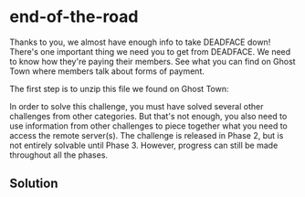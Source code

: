 # end-of-the-road

Thanks to you, we almost have enough info to take DEADFACE down! There's one important thing we need you to get from DEADFACE. 
We need to know how they're paying their members. 
See what you can find on Ghost Town where members talk about forms of payment.

The first step is to unzip this file we found on Ghost Town:

In order to solve this challenge, you must have solved several other challenges from other categories. 
But that's not enough, you also need to use information from other challenges to piece together what you need to access the remote server(s). 
The challenge is released in Phase 2, but is not entirely solvable until Phase 3. 
However, progress can still be made throughout all the phases.

## Solution

